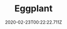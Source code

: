 ---
templateKey: blog-post
featuredpost: false
date: 2020-02-23T00:22:22.711Z
title: Eggplant
description: A rich and wholesome relative of the tomato. Delicious fried or stewed.
type: vegetable
sellPrice: 60
energy: 20
health: 9
featuredimage: /img/Eggplant.png
tags:
  - edible
  - summer
  -  Eggplant Parmesan
  - Survival Burger
  - Fall Crops Bundle
  -  reharvest
---